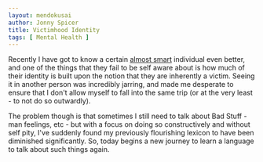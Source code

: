 ```yaml
---
layout: mendokusai
author: Jonny Spicer
title: Victimhood Identity
tags: [ Mental Health ]
---
```

Recently I have got to know a certain [almost smart](/mendokusai/2020/01/30/almost-smart) individual even
better, and one of the things that they fail to be self aware about is how much of their identity
is built upon the notion that they are inherently a victim. Seeing it in another person was
incredibly jarring, and made me desperate to ensure that I don't allow myself to fall into the
same trip (or at the very least - to not do so outwardly). 

The problem though is that sometimes I still need to talk about Bad Stuff - man feelings, etc -
but with a focus on doing so constructively and without self pity, I've suddenly found my
previously flourishing lexicon to have been diminished significantly. So, today begins a new
journey to learn a language to talk about such things again.
